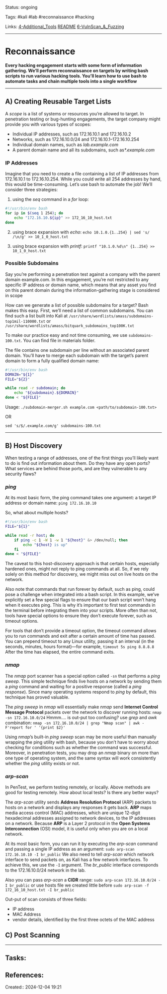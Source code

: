 Status: ongoing

Tags: #kali #lab #reconnaissance #hacking

Links: [4-Additional_Tools](4-Additional_Tools.md) [README](README.md) [6-VulnScan_&_Fuzzing](6-VulnScan_&_Fuzzing.md)
___

# Reconnaissance
**Every hacking engagement starts with some form of information gathering. We’ll perform reconnaissance on targets by writing bash scripts to run various hacking tools. You’ll learn how to use bash to automate tasks and chain multiple tools into a single workflow**

---
## A) Creating Reusable Target Lists
A _scope_ is a list of systems or resources you’re allowed to target. In penetration testing or bug-hunting engagements, the target company might provide you with various types of scopes:
- Individual IP addresses, such as 172.16.10.1 and 172.16.10.2
- Networks, such as 172.16.10.0/24 and 172.16.10.1–172.16.10.254
- Individual domain names, such as _lab​.example​.com_
- A parent domain name and all its subdomains, such as _​*.example​.com_

### IP Addresses
Imagine that you need to create a file containing a list of IP addresses from 172.16.10.1 to 172.16.10.254. While you could write all 254 addresses by hand, this would be time-consuming. Let’s use bash to automate the job! We’ll consider three strategies: 

1. using the _seq_ command in a _for_ loop:
 ```bash
 #!/usr/bin/env bash
 for ip in $(seq 1 254); do
	 echo "172.16.10.${ip}" >> 172_16_10_host.txt
done
```

2. using brace expansion with _echo_:
`echo 10.1.0.{1..254} | sed 's/ /\n/g' >> 10_1_0_host.txt`


3. using brace expansion with _printf_:
`printf "10.1.0.%d\n" {1..254} >> 10_1_0_host.txt`

### Possible Subdomains
Say you’re performing a penetration test against a company with the parent domain example​.com. In this engagement, you’re not restricted to any specific IP address or domain name, which means that any asset you find on this parent domain during the information-gathering stage is considered in scope

How can we generate a list of possible subdomains for a target? Bash makes this easy. First, we’ll need a list of common subdomains. You can find such a list built into Kali at `/usr/share/wordlists/amass/subdomains-top1mil​-110000.txt` or `/usr/share/wordlists/amass/bitquark_subdomains_top100K.txt`

To make our practice easy and not time consuming, we use `subdomains-100.txt`.
You can find file in materials folder.

The file contains one subdomain per line without an associated parent domain. You’ll have to merge each subdomain with the target’s parent domain to form a fully qualified domain name:
  
```bash
#!/usr/bin/env bash
DOMAIN="${1}"
FILE="${2}"

while read -r subdomain; do
	echo "${subdomain}.${DOMAIN}"
done < "${FILE}"
```
Usage:
`./subdomain-merger.sh example.com <path/to/subdomain-100.txt>`

OR

`sed 's/$/.example.com/g' subdomains-100.txt`

---
## B) Host Discovery
When testing a range of addresses, one of the first things you’ll likely want to do is find out information about them. Do they have any open ports? What services are behind those ports, and are they vulnerable to any security flaws?

### _ping_
At its most basic form, the ping command takes one argument: a target IP address or domain name: `ping 172.16.10.10`

So, what about multiple hosts?
```bash
#!/usr/bin/env bash
FILE="${1}"

while read -r host; do
	if ping -c 1 -W 1 -w 1 "${host}" &> /dev/null; then
		echo "${host} is up"
	fi
done < "${FILE}" 
```

The caveat to this host-discovery approach is that certain hosts, especially hardened ones, might not reply to ping commands at all. So, if we rely solely on this method for discovery, we might miss out on live hosts on the network.

Also note that commands that run forever by default, such as ping, could pose a challenge when integrated into a bash script. In this example, we’ve explicitly set a few special flags to ensure that our bash script won’t hang when it executes ping. This is why it’s important to first test commands in the terminal before integrating them into your scripts. More often than not, tools have special options to ensure they don’t execute forever, such as timeout options.

For tools that don’t provide a timeout option, the timeout command allows you to run commands and exit after a certain amount of time has passed. You can prepend timeout to any Linux utility, passing it an interval (in the seconds, minutes, hours format)—for example, `timeout 5s ping 8.8.8.8` After the time has elapsed, the entire command exits.

### _nmap_
The _nmap_ port scanner has a special option called `-sn` that performs a _ping sweep_. This simple technique finds live hosts on a network by sending them a _ping_ command and waiting for a positive response (called a _ping response_).  Since many operating systems respond to _ping_ by default, this technique has proved valuable. 

The _ping sweep_ in _nmap_ will essentially make _nmap_ send **Internet Control Message Protocol** packets over the network to discover running hosts:
`nmap -sn 172.16.10.0/24`
Hmmm....  is out-put too confusing? use _grep_ and _awk_ combination:
`nmap -sn 172.16.10.0/24 | grep "Nmap scan" | awk -F'report for ' '{print $2}'` 

Using _nmap_’s built-in _ping sweep_ scan may be more useful than manually wrapping the ping utility with bash, because you don’t have to worry about checking for conditions such as whether the command was successful. Moreover, in penetration tests, you may drop an _nmap_ binary on more than one type of operating system, and the same syntax will work consistently whether the _ping_ utility exists or not.

### _arp-scan_
In PenTest, we perform testing remotely, or locally. Above methods are good for testing remotely. How about local tests? Is there any better ways?

The _arp-scan_ utility sends **Address Resolution Protocol** (ARP) packets to hosts on a network and displays any responses it gets back. **ARP** maps media access control (MAC) addresses, which are unique 12-digit hexadecimal addresses assigned to network devices, to the IP addresses on a network. Because **ARP** is a Layer 2 protocol in the **Open Systems Interconnection** (OSI) model, it is useful only when you are on a local network. 

At its most basic form, you can run it by executing the _arp-scan_ command and passing a single IP address as an argument:
`sudo arp-scan 172.16.10.10 -I br_public`
We also need to tell _arp-scan_ which network interface to send packets on, as Kali has a few network interfaces. To achieve this, we use the `-I` argument. The _br_public_ interface corresponds to the 172.16.10.0/24 network in the lab.

Also you can pass _arp-scan_ a **CIDR** range:
`sudo arp-scan 172.16.10.0/24 -I br_public`
or use hosts file we created little before 
`sudo arp-scan -f 172_16_10_host.txt -I br_public`

Out-put of scan consists of three fields:
- IP address
- MAC Address
- vendor details, identified by the first three octets of the MAC address

## C) Post Scanning
___
## Tasks:
## References:

Created:: 2024-12-04 19:21